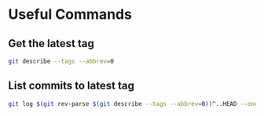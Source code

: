 # Useful Commands

## Get the latest tag

```bash
git describe --tags --abbrev=0
```

## List commits to latest tag

```bash
git log $(git rev-parse $(git describe --tags --abbrev=0))^..HEAD --oneline
```